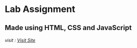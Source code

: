 # Lab Assignment
## Made using HTML, CSS and JavaScript
###### visit : [Visit Site](https://adi202000363.github.io)
